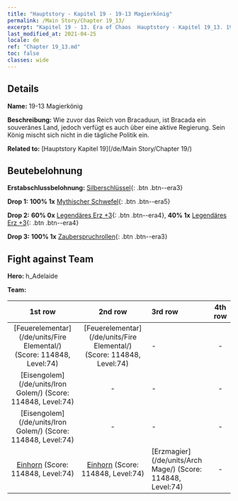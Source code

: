 ```yaml
---
title: "Hauptstory - Kapitel 19 - 19-13 Magierkönig"
permalink: /Main Story/Chapter 19_13/
excerpt: "Kapitel 19 - 13. Era of Chaos  Hauptstory - Kapitel 19_13. 19-13 Magierkönig"
last_modified_at: 2021-04-25
locale: de
ref: "Chapter 19_13.md"
toc: false
classes: wide
---
```


## Details

 **Name:** 19-13 Magierkönig

 **Beschreibung:** Wie zuvor das Reich von Bracaduun, ist Bracada ein souveränes Land, jedoch verfügt es auch über eine aktive Regierung. Sein König mischt sich nicht in die tägliche Politik ein.

 **Related to:** [Hauptstory Kapitel 19](/de/Main Story/Chapter 19/)

## Beutebelohnung

 **Erstabschlussbelohnung:** [Silberschlüssel](/ItemsDE/con_693/){: .btn .btn--era3}

 **Drop 1:** **100% 1x** [Mythischer Schwefel](/ItemsDE/mat_64/){: .btn .btn--era5}

 **Drop 2:** **60% 0x** [Legendäres Erz +3](/ItemsDE/mat_54/){: .btn .btn--era4}, **40% 1x** [Legendäres Erz +3](/ItemsDE/mat_54/){: .btn .btn--era4}

 **Drop 3:** **100% 1x** [Zauberspruchrollen](/ItemsDE/con_694/){: .btn .btn--era3}


## Fight against Team
 **Hero:** h_Adelaide

 **Team:**


  | 1st row | 2nd row | 3rd row | 4th row |
  |:----:|:----:|:----|:----:|
  | [Feuerelementar](/de/units/Fire Elemental/) (Score: 114848, Level:74)  | [Feuerelementar](/de/units/Fire Elemental/) (Score: 114848, Level:74)  | - | - |
  | [Eisengolem](/de/units/Iron Golem/) (Score: 114848, Level:74)  | - | - | - |
  | [Eisengolem](/de/units/Iron Golem/) (Score: 114848, Level:74)  | - | - | - |
  | [Einhorn](/de/units/Unicorn/) (Score: 114848, Level:74)  | [Einhorn](/de/units/Unicorn/) (Score: 114848, Level:74)  | [Erzmagier](/de/units/Arch Mage/) (Score: 114848, Level:74)  | - |


